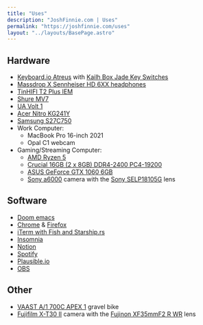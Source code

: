 ```yaml
---
title: "Uses"
description: "JoshFinnie.com | Uses"
permalink: "https://joshfinnie.com/uses"
layout: "../layouts/BasePage.astro"
---
```


## Hardware

- [Keyboard.io Atreus](https://shop.keyboard.io/products/keyboardio-atreus) with [Kailh Box Jade Key Switches](https://amzn.to/3NOInj2)
- [Massdrop X Sennheiser HD 6XX headphones](https://drop.com/buy/massdrop-sennheiser-hd6xx?utm_source=linkshare&referer=BH8DEX)
- [TinHIFI T2 Plus IEM](https://amzn.to/3EYgRyt)
- [Shure MV7](https://amzn.to/3Mh2Iwl)
- [UA Volt 1](https://amzn.to/3FM3MIz)
- [Acer Nitro KG241Y](https://amzn.to/3PsCbBm)
- [Samsung S27C750](https://amzn.to/3PVxGMW)
- Work Computer:
  - MacBook Pro 16-inch 2021
  - Opal C1 webcam
- Gaming/Streaming Computer:
  - [AMD Ryzen 5](https://amzn.to/3MiihUv)
  - [Crucial 16GB (2 x 8GB) DDR4-2400 PC4-19200](https://amzn.to/3TmWkYN)
  - [ASUS GeForce GTX 1060 6GB](https://amzn.to/3StWTQu)
  - [Sony a6000](https://amzn.to/3xi4ZmJ) camera with the [Sony SELP18105G](https://amzn.to/42vLUep) lens

## Software

- [Doom emacs](https://github.com/doomemacs/doomemacs)
- [Chrome](https://www.google.com/chrome/) & [Firefox](https://www.mozilla.org/en-US/firefox/new/)
- [iTerm with Fish and Starship.rs](/blog/moving-from-oh-my-zsh-to-starship-and-fish-shell)
- [Insomnia](https://insomnia.rest/)
- [Notion](https://www.notion.so/)
- [Spotify](https://www.spotify.com)
- [Plausible.io](https://plausible.io/)
- [OBS](https://obsproject.com/)

## Other

- [VAAST A/1 700C APEX 1](https://www.vaastbikes.com/bikemodels/a1/) gravel bike
- [Fujifilm X-T30 II](https://amzn.to/3XuX68E) camera with the [Fujinon XF35mmF2 R WR](https://amzn.to/3CMZTAy) lens
